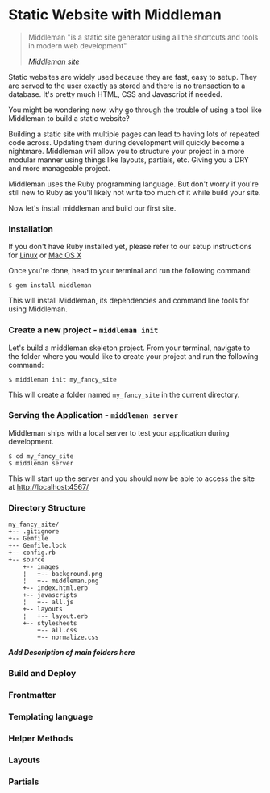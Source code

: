 # Static Website with Middleman

> Middleman "is a static site generator using all the shortcuts and tools in modern web development"
>
> <cite>[Middleman site](https://middlemanapp.com/)</cite>

Static websites are widely used because they are fast, easy to setup. They are served to the user exactly as stored and there is no transaction to a database. It's pretty much HTML, CSS and Javascript if needed.

You might be wondering now, why go through the trouble of using a tool like Middleman to build a static website?

Building a static site with multiple pages can lead to having lots of repeated code across. Updating them during development will quickly become a nightmare. Middleman will allow you to structure your project in a more modular manner using things like layouts, partials, etc. Giving you a DRY and more manageable project.

Middleman uses the Ruby programming language. But don't worry if you're still new to Ruby as you'll likely not write too much of it while build your site.

Now let's install middleman and build our first site.

### Installation

If you don't have Ruby installed yet, please refer to our setup instructions for [Linux](../terminal/linux.md) or [Mac OS X](../terminal/mac_osx.md)

Once you're done, head to your terminal and run the following command:

```shell
$ gem install middleman
```

This will install Middleman, its dependencies and command line tools for using Middleman.

### Create a new project - `middleman init`

Let's build a middleman skeleton project. From your terminal, navigate to the folder where you would like to create your project and run the following command:

```shell
$ middleman init my_fancy_site
```

This will create a folder named `my_fancy_site` in the current directory.

### Serving the Application - `middleman server`

Middleman ships with a local server to test your application during development. 

```shell
$ cd my_fancy_site
$ middleman server
```

This will start up the server and you should now be able to access the site at [http://localhost:4567/](http://localhost:4567/)


### Directory Structure

```shell
my_fancy_site/
+-- .gitignore
+-- Gemfile
+-- Gemfile.lock
+-- config.rb
+-- source
    +-- images
    ¦   +-- background.png
    ¦   +-- middleman.png
    +-- index.html.erb
    +-- javascripts
    ¦   +-- all.js
    +-- layouts
    ¦   +-- layout.erb
    +-- stylesheets
        +-- all.css
        +-- normalize.css
```

***Add Description of main folders here***

### Build and Deploy

### Frontmatter

### Templating language

### Helper Methods

### Layouts

### Partials